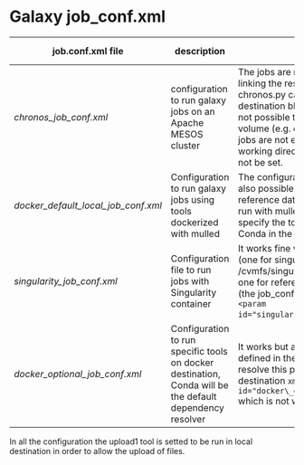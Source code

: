 # Galaxy job\_conf.xml

job.conf.xml file | description| issues| Galaxy release
---|---|---|---|
*chronos\_job\_conf.xml* | configuration to run galaxy jobs on an Apache MESOS cluster | The jobs are run but there are problem in linking the results in the history, the runner chronos.py called by the chronos destination block lacks some features: it is not possible to attach more than one volume (e.g. cvmfs for reference data), the jobs are not executed in the default working directory and this parameter can not be set. | Galaxy 18.05
*docker\_default\_local\_job\_conf.xml* | Configuration to run galaxy jobs using tools dockerized with mulled | The configuration work without problems is also possible to attach cvmfs volumes for reference data. Some of the tools can't be run with mulled, for this reason is better to specify the tools that should run with Conda in the tool block. | Galaxy 18.05
*singularity\_job\_conf.xml* | Configuration file to run jobs with  Singularity container | It works fine with attached cvmfs volumes (one for singularity images, /cvmfs/singularity.galaxyproject.org, and one for reference data). Galaxy >= 18.09 (the job_conf has the singularity block ```<param id="singularity_image_dir">PATH</param>```). | Galaxy 19.01
*docker\_optional\_job\_conf.xml* | Configuration to run specific tools on docker destination, Conda will be the default dependency resolver | It works but all Docker tools has to be defined in the ```<tools></tools>``` block. To resolve this problem i tried to use dynamic destination ```xml <destination id="docker\_dispatch" runner="dynamic">``` which is not working on Galaxy 18.05. | Galaxy 18.05

In all the configuration the upload1 tool is setted to be run in local destination in order to allow the upload of files. 
